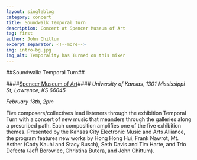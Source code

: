 ```yaml
---
layout: singleblog
category: concert
title: Soundwalk Temporal Turn
description: Concert at Spencer Museum of Art
tag: first
author: John Chittum
excerpt_separator: <!--more-->
img: intro-bg.jpg
img_alt: Temporality has Turned on this mixer
---
```


##Soundwalk: Temporal Turn##

####[Spencer Museum of Art](https://www.spencerart.ku.edu/)####
*University of Kansas, 1301 Mississippi St, Lawrence, KS 66045*

*February 18th, 2pm*


Five composers/collectives lead listeners through the exhibition Temporal Turn with a concert of new music that meanders through the galleries along a prescribed path. Each composition amplifies one of the five exhibition themes. Presented by the Kansas City Electronic Music and Arts Alliance, the program features new works by Hong Hong Hui, Frank Nawrot, Mt. Asther (Cody Kauhl and Stacy Busch), Seth Davis and Tim Harte, and Trio Defecta (Jeff Borowiec, Christina Butera, and John Chittum).

<!--more-->
